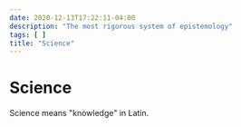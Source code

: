 ```yaml
---
date: 2020-12-13T17:22:11-04:00
description: "The most rigorous system of epistemology"
tags: [ ]
title: "Science"
---
```


# Science

Science means "knowledge" in Latin.
